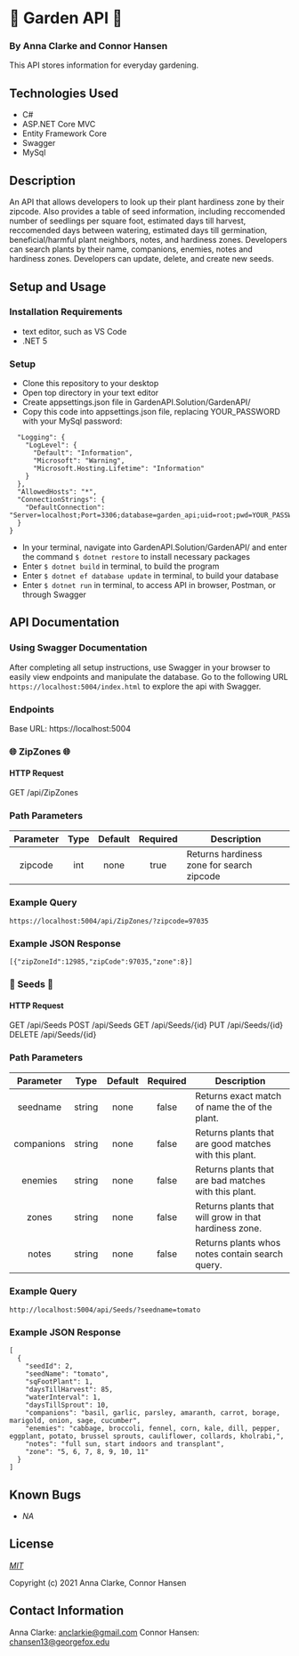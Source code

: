 # 🌿 Garden API 🌿

### By Anna Clarke and Connor Hansen

This API stores information for everyday gardening.

## Technologies Used
* C#
* ASP.NET Core MVC
* Entity Framework Core
* Swagger
* MySql

## Description

An API that allows developers to look up their plant hardiness zone by their zipcode. Also provides a table of seed information, including reccomended number of seedlings per square foot, estimated days till harvest, reccomended days between watering, estimated days till germination, beneficial/harmful plant neighbors, notes, and hardiness zones. Developers can search plants by their name, companions, enemies, notes and hardiness zones. Developers can update, delete, and create new seeds.

## Setup and Usage

### Installation Requirements
* text editor, such as VS Code
* .NET 5

### Setup
* Clone this repository to your desktop
* Open top directory in your text editor
* Create appsettings.json file in GardenAPI.Solution/GardenAPI/
* Copy this code into appsettings.json file, replacing YOUR_PASSWORD with your MySql password:  
```{
  "Logging": {
    "LogLevel": {
      "Default": "Information",
      "Microsoft": "Warning",
      "Microsoft.Hosting.Lifetime": "Information"
    }
  },
  "AllowedHosts": "*",
  "ConnectionStrings": {
    "DefaultConnection": "Server=localhost;Port=3306;database=garden_api;uid=root;pwd=YOUR_PASSWORD;"
  }
}
```
* In your terminal, navigate into GardenAPI.Solution/GardenAPI/ and enter the command `$ dotnet restore` to install necessary packages
* Enter `$ dotnet build` in terminal, to build the program
* Enter `$ dotnet ef database update` in terminal, to build your database
* Enter `$ dotnet run` in terminal, to access API in browser, Postman, or through Swagger

## API Documentation

### Using Swagger Documentation

After completing all setup instructions, use Swagger in your browser to easily view endpoints and manipulate the database. Go to the following URL `https://localhost:5004/index.html` to explore the api with Swagger.

### Endpoints

Base URL: https://localhost:5004

###  🌐 ZipZones 🌐

#### HTTP Request

GET /api/ZipZones

### Path Parameters

| Parameter | Type | Default | Required | Description |
| :---: | :---: | :---: | :---: | --- |
| zipcode | int | none | true | Returns hardiness zone for search zipcode |

### Example Query
`
https://localhost:5004/api/ZipZones/?zipcode=97035
`

### Example JSON Response
`
[{"zipZoneId":12985,"zipCode":97035,"zone":8}]
`
### 🌱 Seeds 🌱

#### HTTP Request

GET /api/Seeds
POST /api/Seeds
GET /api/Seeds/{id}
PUT /api/Seeds/{id}
DELETE /api/Seeds/{id}

### Path Parameters

| Parameter | Type | Default | Required | Description |
| :---: | :---: | :---: | :---: | --- |
| seedname | string | none | false | Returns exact match of name the of the plant.
| companions | string | none| false | Returns plants that are good matches with this plant.
| enemies | string | none | false | Returns plants that are bad matches with this plant.
| zones | string | none | false | Returns plants that will grow in that hardiness zone.
| notes | string | none | false | Returns plants whos notes contain search query.

### Example Query
`
http://localhost:5004/api/Seeds/?seedname=tomato
`

### Example JSON Response
```
[
  {
    "seedId": 2,
    "seedName": "tomato",
    "sqFootPlant": 1,
    "daysTillHarvest": 85,
    "waterInterval": 1,
    "daysTillSprout": 10,
    "companions": "basil, garlic, parsley, amaranth, carrot, borage, marigold, onion, sage, cucumber",
    "enemies": "cabbage, broccoli, fennel, corn, kale, dill, pepper, eggplant, potato, brussel sprouts, cauliflower, collards, kholrabi,",
    "notes": "full sun, start indoors and transplant",
    "zone": "5, 6, 7, 8, 9, 10, 11"
  }
]
```


## Known Bugs

* _NA_

## License

_[MIT](https://opensource.org/licenses/MIT)_  

Copyright (c) 2021 Anna Clarke, Connor Hansen

## Contact Information

Anna Clarke: <anclarkie@gmail.com>
Connor Hansen: <chansen13@georgefox.edu>